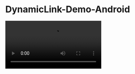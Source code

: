 # DynamicLink-Demo-Android

![alt text](https://github.com/spaceotech/DynamicLink-Demo-Android/blob/master/ProjectData/demo_video-2.mp4)
